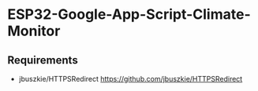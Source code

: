 # ESP32-Google-App-Script-Climate-Monitor

## Requirements
* jbuszkie/HTTPSRedirect https://github.com/jbuszkie/HTTPSRedirect
